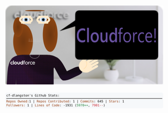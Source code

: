 <!-- 
Version 3.0.172
Built Thu Dec 12 2024 05:21:51 GMT+0000 (Coordinated Universal Time)
-->

<h1 align="center">
  <a href="https://github.com/cf-dlangston/cf-dlangston/tree/master/src" title="Click to View Source">
    <picture width="100%" alt="Dylan">
      <source media="(prefers-color-scheme: dark)" srcset="dylan-dark.svg?version=3.0.172">
      <img src="dylan-light.svg?version=3.0.172" alt="Dylan">
    </picture>
  </a>
</h1>

<div align="center">
  <picture width="100%" alt="Profile Info and Stats">
    <source media="(prefers-color-scheme: dark)" srcset="stats-dark.svg?version=3.0.172">
    <img src="stats-light.svg?version=3.0.172" alt="Profile Info and Stats">
  </picture>
</div>
